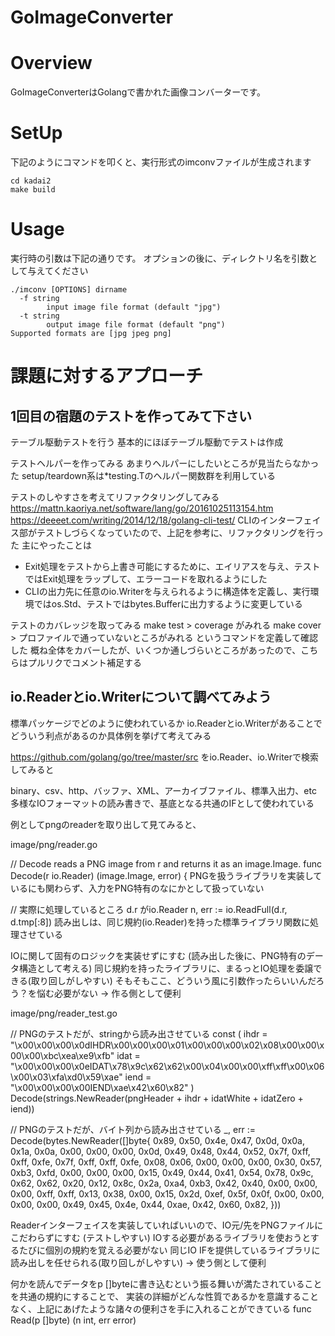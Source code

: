 GoImageConverter
=====

# Overview

GoImageConverterはGolangで書かれた画像コンバーターです。

# SetUp

下記のようにコマンドを叩くと、実行形式のimconvファイルが生成されます
```
cd kadai2
make build
```

# Usage

実行時の引数は下記の通りです。
オプションの後に、ディレクトリ名を引数として与えてください
```
./imconv [OPTIONS] dirname
  -f string
    	input image file format (default "jpg")
  -t string
    	output image file format (default "png")
Supported formats are [jpg jpeg png]
```

# 課題に対するアプローチ
## 1回目の宿題のテストを作ってみて下さい
テーブル駆動テストを行う
基本的にほぼテーブル駆動でテストは作成

テストヘルパーを作ってみる
あまりヘルパーにしたいところが見当たらなかった
setup/teardown系は*testing.Tのヘルパー関数群を利用している

テストのしやすさを考えてリファクタリングしてみる
https://mattn.kaoriya.net/software/lang/go/20161025113154.htm
https://deeeet.com/writing/2014/12/18/golang-cli-test/
CLIのインターフェイス部がテストしづらくなっていたので、上記を参考に、リファクタリングを行った
主にやったことは
- Exit処理をテストから上書き可能にするために、エイリアスを与え、テストではExit処理をラップして、エラーコードを取れるようにした
- CLIの出力先に任意のio.Writerを与えられるように構造体を定義し、実行環境ではos.Std、テストではbytes.Bufferに出力するように変更している

テストのカバレッジを取ってみる
make test > coverage がみれる
make cover > プロファイルで通っていないところがみれる
というコマンドを定義して確認した
概ね全体をカバーしたが、いくつか通しづらいところがあったので、こちらはプルリクでコメント補足する

## io.Readerとio.Writerについて調べてみよう
標準パッケージでどのように使われているか
io.Readerとio.Writerがあることで
どういう利点があるのか具体例を挙げて考えてみる

https://github.com/golang/go/tree/master/src
をio.Reader、io.Writerで検索してみると

binary、csv、http、バッファ、XML、アーカイブファイル、標準入出力、etc
多様なIOフォーマットの読み書きで、基底となる共通のIFとして使われている

例としてpngのreaderを取り出して見てみると、

image/png/reader.go

// Decode reads a PNG image from r and returns it as an image.Image.
func Decode(r io.Reader) (image.Image, error) {
PNGを扱うライブラリを実装しているにも関わらず、入力をPNG特有のなにかとして扱っていない

// 実際に処理しているところ d.r がio.Reader
n, err := io.ReadFull(d.r, d.tmp[:8])
読み出しは、同じ規約(io.Reader)を持った標準ライブラリ関数に処理させている

IOに関して固有のロジックを実装せずにすむ (読み出した後に、PNG特有のデータ構造として考える)
同じ規約を持ったライブラリに、まるっとIO処理を委譲できる(取り回しがしやすい)
そもそもここ、どういう風に引数作ったらいいんだろう？を悩む必要がない
-> 作る側として便利

image/png/reader_test.go

// PNGのテストだが、stringから読み出させている
const (
  ihdr = "\x00\x00\x00\x0dIHDR\x00\x00\x00\x01\x00\x00\x00\x02\x08\x00\x00\x00\x00\xbc\xea\xe9\xfb"
  idat = "\x00\x00\x00\x0eIDAT\x78\x9c\x62\x62\x00\x04\x00\x00\xff\xff\x00\x06\x00\x03\xfa\xd0\x59\xae"
  iend = "\x00\x00\x00\x00IEND\xae\x42\x60\x82"
)
Decode(strings.NewReader(pngHeader + ihdr + idatWhite + idatZero + iend))

// PNGのテストだが、バイト列から読み出させている
_, err := Decode(bytes.NewReader([]byte{
  0x89, 0x50, 0x4e, 0x47, 0x0d, 0x0a, 0x1a, 0x0a, 0x00, 0x00, 0x00, 0x0d, 0x49, 0x48, 0x44, 0x52,
  0x7f, 0xff, 0xff, 0xfe, 0x7f, 0xff, 0xff, 0xfe, 0x08, 0x06, 0x00, 0x00, 0x00, 0x30, 0x57, 0xb3,
  0xfd, 0x00, 0x00, 0x00, 0x15, 0x49, 0x44, 0x41, 0x54, 0x78, 0x9c, 0x62, 0x62, 0x20, 0x12, 0x8c,
  0x2a, 0xa4, 0xb3, 0x42, 0x40, 0x00, 0x00, 0x00, 0xff, 0xff, 0x13, 0x38, 0x00, 0x15, 0x2d, 0xef,
  0x5f, 0x0f, 0x00, 0x00, 0x00, 0x00, 0x49, 0x45, 0x4e, 0x44, 0xae, 0x42, 0x60, 0x82,
}))

Readerインターフェイスを実装していればいいので、IO元/先をPNGファイルにこだわらずにすむ (テストしやすい)
IOする必要があるライブラリを使おうとするたびに個別の規約を覚える必要がない
同じIO IFを提供しているライブラリに読み出しを任せられる(取り回しがしやすい)
-> 使う側として便利

何かを読んでデータをp []byteに書き込むという振る舞いが満たされていることを共通の規約にすることで、
実装の詳細がどんな性質であるかを意識することなく、上記にあげたような諸々の便利さを手に入れることができている
func Read(p []byte) (n int, err error)

